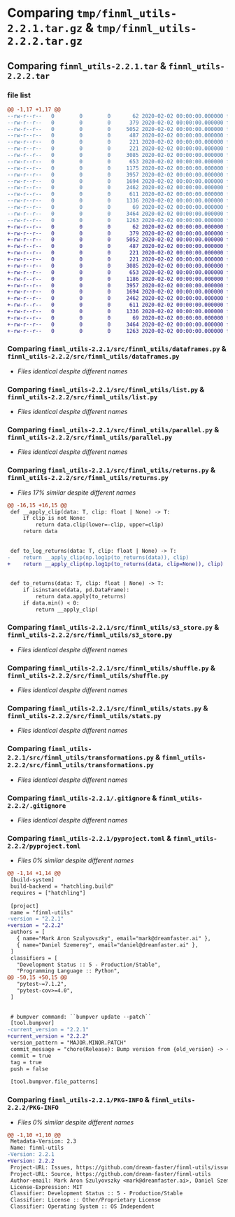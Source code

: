 # Comparing `tmp/finml_utils-2.2.1.tar.gz` & `tmp/finml_utils-2.2.2.tar.gz`

## Comparing `finml_utils-2.2.1.tar` & `finml_utils-2.2.2.tar`

### file list

```diff
@@ -1,17 +1,17 @@
--rw-r--r--   0        0        0       62 2020-02-02 00:00:00.000000 finml_utils-2.2.1/codecov.yml
--rw-r--r--   0        0        0      379 2020-02-02 00:00:00.000000 finml_utils-2.2.1/src/finml_utils/__init__.py
--rw-r--r--   0        0        0     5052 2020-02-02 00:00:00.000000 finml_utils-2.2.1/src/finml_utils/dataframes.py
--rw-r--r--   0        0        0      487 2020-02-02 00:00:00.000000 finml_utils-2.2.1/src/finml_utils/enums.py
--rw-r--r--   0        0        0      221 2020-02-02 00:00:00.000000 finml_utils-2.2.1/src/finml_utils/files.py
--rw-r--r--   0        0        0      221 2020-02-02 00:00:00.000000 finml_utils-2.2.1/src/finml_utils/introspection.py
--rw-r--r--   0        0        0     3085 2020-02-02 00:00:00.000000 finml_utils-2.2.1/src/finml_utils/list.py
--rw-r--r--   0        0        0      653 2020-02-02 00:00:00.000000 finml_utils-2.2.1/src/finml_utils/parallel.py
--rw-r--r--   0        0        0     1175 2020-02-02 00:00:00.000000 finml_utils-2.2.1/src/finml_utils/returns.py
--rw-r--r--   0        0        0     3957 2020-02-02 00:00:00.000000 finml_utils-2.2.1/src/finml_utils/s3_store.py
--rw-r--r--   0        0        0     1694 2020-02-02 00:00:00.000000 finml_utils-2.2.1/src/finml_utils/shuffle.py
--rw-r--r--   0        0        0     2462 2020-02-02 00:00:00.000000 finml_utils-2.2.1/src/finml_utils/stats.py
--rw-r--r--   0        0        0      611 2020-02-02 00:00:00.000000 finml_utils-2.2.1/src/finml_utils/transformations.py
--rw-r--r--   0        0        0     1336 2020-02-02 00:00:00.000000 finml_utils-2.2.1/.gitignore
--rw-r--r--   0        0        0       69 2020-02-02 00:00:00.000000 finml_utils-2.2.1/README.md
--rw-r--r--   0        0        0     3464 2020-02-02 00:00:00.000000 finml_utils-2.2.1/pyproject.toml
--rw-r--r--   0        0        0     1263 2020-02-02 00:00:00.000000 finml_utils-2.2.1/PKG-INFO
+-rw-r--r--   0        0        0       62 2020-02-02 00:00:00.000000 finml_utils-2.2.2/codecov.yml
+-rw-r--r--   0        0        0      379 2020-02-02 00:00:00.000000 finml_utils-2.2.2/src/finml_utils/__init__.py
+-rw-r--r--   0        0        0     5052 2020-02-02 00:00:00.000000 finml_utils-2.2.2/src/finml_utils/dataframes.py
+-rw-r--r--   0        0        0      487 2020-02-02 00:00:00.000000 finml_utils-2.2.2/src/finml_utils/enums.py
+-rw-r--r--   0        0        0      221 2020-02-02 00:00:00.000000 finml_utils-2.2.2/src/finml_utils/files.py
+-rw-r--r--   0        0        0      221 2020-02-02 00:00:00.000000 finml_utils-2.2.2/src/finml_utils/introspection.py
+-rw-r--r--   0        0        0     3085 2020-02-02 00:00:00.000000 finml_utils-2.2.2/src/finml_utils/list.py
+-rw-r--r--   0        0        0      653 2020-02-02 00:00:00.000000 finml_utils-2.2.2/src/finml_utils/parallel.py
+-rw-r--r--   0        0        0     1186 2020-02-02 00:00:00.000000 finml_utils-2.2.2/src/finml_utils/returns.py
+-rw-r--r--   0        0        0     3957 2020-02-02 00:00:00.000000 finml_utils-2.2.2/src/finml_utils/s3_store.py
+-rw-r--r--   0        0        0     1694 2020-02-02 00:00:00.000000 finml_utils-2.2.2/src/finml_utils/shuffle.py
+-rw-r--r--   0        0        0     2462 2020-02-02 00:00:00.000000 finml_utils-2.2.2/src/finml_utils/stats.py
+-rw-r--r--   0        0        0      611 2020-02-02 00:00:00.000000 finml_utils-2.2.2/src/finml_utils/transformations.py
+-rw-r--r--   0        0        0     1336 2020-02-02 00:00:00.000000 finml_utils-2.2.2/.gitignore
+-rw-r--r--   0        0        0       69 2020-02-02 00:00:00.000000 finml_utils-2.2.2/README.md
+-rw-r--r--   0        0        0     3464 2020-02-02 00:00:00.000000 finml_utils-2.2.2/pyproject.toml
+-rw-r--r--   0        0        0     1263 2020-02-02 00:00:00.000000 finml_utils-2.2.2/PKG-INFO
```

### Comparing `finml_utils-2.2.1/src/finml_utils/dataframes.py` & `finml_utils-2.2.2/src/finml_utils/dataframes.py`

 * *Files identical despite different names*

### Comparing `finml_utils-2.2.1/src/finml_utils/list.py` & `finml_utils-2.2.2/src/finml_utils/list.py`

 * *Files identical despite different names*

### Comparing `finml_utils-2.2.1/src/finml_utils/parallel.py` & `finml_utils-2.2.2/src/finml_utils/parallel.py`

 * *Files identical despite different names*

### Comparing `finml_utils-2.2.1/src/finml_utils/returns.py` & `finml_utils-2.2.2/src/finml_utils/returns.py`

 * *Files 17% similar despite different names*

```diff
@@ -16,15 +16,15 @@
 def __apply_clip(data: T, clip: float | None) -> T:
     if clip is not None:
         return data.clip(lower=-clip, upper=clip)
     return data
 
 
 def to_log_returns(data: T, clip: float | None) -> T:
-    return __apply_clip(np.log1p(to_returns(data)), clip)
+    return __apply_clip(np.log1p(to_returns(data, clip=None)), clip)
 
 
 def to_returns(data: T, clip: float | None) -> T:
     if isinstance(data, pd.DataFrame):
         return data.apply(to_returns)
     if data.min() < 0:
         return __apply_clip(
```

### Comparing `finml_utils-2.2.1/src/finml_utils/s3_store.py` & `finml_utils-2.2.2/src/finml_utils/s3_store.py`

 * *Files identical despite different names*

### Comparing `finml_utils-2.2.1/src/finml_utils/shuffle.py` & `finml_utils-2.2.2/src/finml_utils/shuffle.py`

 * *Files identical despite different names*

### Comparing `finml_utils-2.2.1/src/finml_utils/stats.py` & `finml_utils-2.2.2/src/finml_utils/stats.py`

 * *Files identical despite different names*

### Comparing `finml_utils-2.2.1/src/finml_utils/transformations.py` & `finml_utils-2.2.2/src/finml_utils/transformations.py`

 * *Files identical despite different names*

### Comparing `finml_utils-2.2.1/.gitignore` & `finml_utils-2.2.2/.gitignore`

 * *Files identical despite different names*

### Comparing `finml_utils-2.2.1/pyproject.toml` & `finml_utils-2.2.2/pyproject.toml`

 * *Files 0% similar despite different names*

```diff
@@ -1,14 +1,14 @@
 [build-system]
 build-backend = "hatchling.build"
 requires = ["hatchling"]
 
 [project]
 name = "finml-utils"
-version = "2.2.1"
+version = "2.2.2"
 authors = [
   { name="Mark Aron Szulyovszky", email="mark@dreamfaster.ai" },
   { name="Daniel Szemerey", email="daniel@dreamfaster.ai" },
 ]
 classifiers = [
   "Development Status :: 5 - Production/Stable",
   "Programming Language :: Python",
@@ -50,15 +50,15 @@
   "pytest~=7.1.2",
   "pytest-cov>=4.0",
 ]
 
 
 # bumpver command: ``bumpver update --patch``
 [tool.bumpver]
-current_version = "2.2.1"
+current_version = "2.2.2"
 version_pattern = "MAJOR.MINOR.PATCH"
 commit_message = "chore(Release): Bump version from {old_version} -> {new_version}"
 commit = true
 tag = true
 push = false
 
 [tool.bumpver.file_patterns]
```

### Comparing `finml_utils-2.2.1/PKG-INFO` & `finml_utils-2.2.2/PKG-INFO`

 * *Files 0% similar despite different names*

```diff
@@ -1,10 +1,10 @@
 Metadata-Version: 2.3
 Name: finml-utils
-Version: 2.2.1
+Version: 2.2.2
 Project-URL: Issues, https://github.com/dream-faster/finml-utils/issues
 Project-URL: Source, https://github.com/dream-faster/finml-utils
 Author-email: Mark Aron Szulyovszky <mark@dreamfaster.ai>, Daniel Szemerey <daniel@dreamfaster.ai>
 License-Expression: MIT
 Classifier: Development Status :: 5 - Production/Stable
 Classifier: License :: Other/Proprietary License
 Classifier: Operating System :: OS Independent
```

